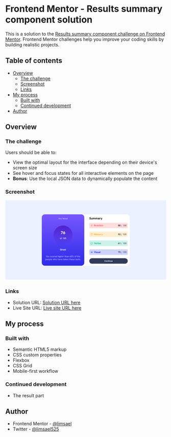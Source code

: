 # Frontend Mentor - Results summary component solution

This is a solution to the [Results summary component challenge on Frontend Mentor](https://www.frontendmentor.io/challenges/results-summary-component-CE_K6s0maV). Frontend Mentor challenges help you improve your coding skills by building realistic projects. 

## Table of contents

- [Overview](#overview)
  - [The challenge](#the-challenge)
  - [Screenshot](#screenshot)
  - [Links](#links)
- [My process](#my-process)
  - [Built with](#built-with)
  - [Continued development](#continued-development)
- [Author](#author)


## Overview

### The challenge

Users should be able to:

- View the optimal layout for the interface depending on their device's screen size
- See hover and focus states for all interactive elements on the page
- **Bonus**: Use the local JSON data to dynamically populate the content

### Screenshot

![](./screenshot.png)



### Links

- Solution URL: [Solution URL here](https://www.frontendmentor.io/solutions/result-summary-component-html-sass-AA96iUg0RL)
- Live Site URL: [Live site URL here]( https://limsael.github.io/result-summary-component/)

## My process

### Built with

- Semantic HTML5 markup
- CSS custom properties
- Flexbox
- CSS Grid
- Mobile-first workflow




### Continued development

- The result part



## Author


- Frontend Mentor - [@limsael](https://www.frontendmentor.io/profile/limsael)
- Twitter - [@limsael525](https://www.twitter.com/limsael525)



